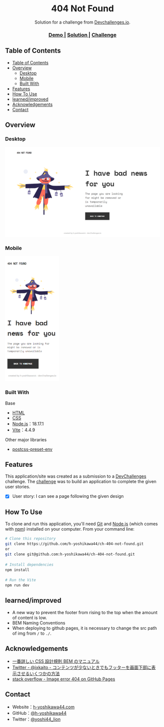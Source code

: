 <!-- Please update value in the {}  -->

<h1 align="center">404 Not Found</h1>

<div align="center">
   Solution for a challenge from  <a href="http://legacy.devchallenges.io" target="_blank">Devchallenges.io</a>.
</div>

<div align="center">
  <h3>
    <a href="https://h-yoshikawa44.github.io/404-not-found/">
      Demo
    </a>
    <span> | </span>
    <a href="https://legacy.devchallenges.io/solutions/YPhZQTkeMmNiwBx00RsM">
      Solution
    </a>
    <span> | </span>
    <a href="https://legacy.devchallenges.io/challenges/wBunSb7FPrIepJZAg0sY">
      Challenge
    </a>
  </h3>
</div>

<!-- TABLE OF CONTENTS -->

## Table of Contents

- [Table of Contents](#table-of-contents)
- [Overview](#overview)
  - [Desktop](#desktop)
  - [Mobile](#mobile)
  - [Built With](#built-with)
- [Features](#features)
- [How To Use](#how-to-use)
- [learned/improved](#learnedimproved)
- [Acknowledgements](#acknowledgements)
- [Contact](#contact)

<!-- OVERVIEW -->

## Overview

### Desktop

![overview - desktop](/screenshots/desktop.png)

### Mobile

<img src="/screenshots/mobile.png" alt="overview - mobile" width="35%">

### Built With

<!-- This section should list any major frameworks that you built your project using. Here are a few examples.-->

Base

- [HTML](https://developer.mozilla.org/ja/docs/Web/HTML)
- [CSS](https://developer.mozilla.org/ja/docs/Web/CSS)
- [Node.js](https://nodejs.org/)：18.17.1
- [Vite](https://ja.vitejs.dev/)：4.4.9

Other major libraries

- [postcss-preset-env](https://github.com/csstools/postcss-plugins/tree/main/plugin-packs/postcss-preset-env)

## Features

<!-- List the features of your application or follow the template. Don't share the figma file here :) -->

This application/site was created as a submission to a [DevChallenges](https://legacy.devchallenges.io/challenges) challenge. The [challenge](https://legacy.devchallenges.io/challenges/wBunSb7FPrIepJZAg0sY) was to build an application to complete the given user stories.

- [x] User story: I can see a page following the given design

## How To Use

<!-- Example: -->

To clone and run this application, you'll need [Git](https://git-scm.com) and [Node.js](https://nodejs.org/en/download/) (which comes with [npm](https://www.npmjs.com/)) installed on your computer. From your command line:

```bash
# Clone this repository
git clone https://github.com/h-yoshikawa44/ch-404-not-found.git
or
git clone git@github.com:h-yoshikawa44/ch-404-not-found.git

# Install dependencies
npm install

# Run the Vite
npm run dev
```

## learned/improved

- A new way to prevent the footer from rising to the top when the amount of content is low.
- BEM Naming Conventions
- When deploying to github pages, it is necessary to change the src path of img from `/` to `./`.

## Acknowledgements

<!-- This section should list any articles or add-ons/plugins that helps you to complete the project. This is optional but it will help you in the future. For exmpale -->

- [一番詳しい CSS 設計規則 BEM のマニュアル](https://qiita.com/Takuan_Oishii/items/0f0d2c5dc33a9b2d9cb1)
- [Twitter - @ixkaito - コンテンツが少ないときでもフッターを画面下部に表示させるいくつかの方法](https://twitter.com/ixkaito/status/1419619120790708225?s=20)
- [stack overflow - Image error 404 on GitHub Pages](https://stackoverflow.com/questions/41921172/image-error-404-on-github-pages)

## Contact

- Website：[h-yoshikawa44.com](https://h-yoshikawa44.com)
- GitHub：[@h-yoshikawa44](https://github.com/h-yoshikawa44)
- Twitter：[@yoshi44_lion](https://twitter.com/yoshi44_lion)
